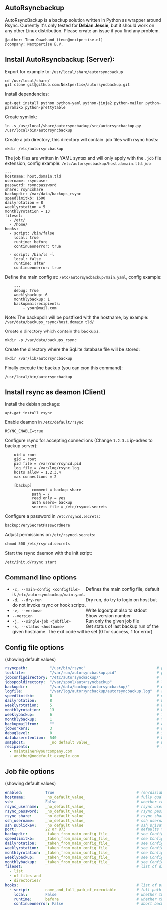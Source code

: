 AutoRsyncbackup
---------------

AutoRsyncBackup is a backup solution written in Python as wrapper around Rsync.
Currently it's only tested for **Debian Jessie**, but it should work on any other Linux distribution.
Please create an issue if you find any problem.

    @author: Teun Ouwehand (teun@nextpertise.nl)
    @company: Nextpertise B.V.

Install AutoRsyncbackup (Server):
-----------

Export for example to: `/usr/local/share/autorsyncbackup`

```
cd /usr/local/share/
git clone git@github.com:Nextpertise/autorsyncbackup.git
```

Install dependencies:

`apt-get install python python-yaml python-jinja2 python-mailer python-paramiko python-prettytable`
    
Create symlink:

`ln -s /usr/local/share/autorsyncbackup/src/autorsyncbackup.py /usr/local/bin/autorsyncbackup`

Create a job directory, this directory will contain .job files with rsync hosts:

`mkdir /etc/autorsyncbackup`

The job files are written in YAML syntax and will only apply with the `.job` file extension, config example: `/etc/autorsyncbackup/host.domain.tld.job`
```
---
hostname: host.domain.tld
username: rsyncuser
password: rsyncpassword
share: rsyncshare
backupdir: /var/data/backups_rsync
speedlimitkb: 1600
dailyrotation = 8
weeklyrotation = 5
monthlyrotation = 13
fileset:
  - /etc/
  - /home/
hooks:
  - script: /bin/false
    local: true
    runtime: before
    continueonerror: true

  - script: /bin/ls -l
    local: false
    runtime: after
    continueonerror: true
```

Define the main config at: `/etc/autorsyncbackup/main.yaml`, config example:
```
    ---
    debug: True
    weeklybackup: 6
    monthlybackup: 1
    backupmailrecipients:
        - your@mail.com
```

Note: The backupdir will be postfixed with the hostname, by example: `/var/data/backups_rsync/host.domain.tld/`

Create a directory which contain the backups:

`mkdir -p /var/data/backups_rsync`

Create the directory where the SqLite database file will be stored:

`mkdir /var/lib/autorsyncbackup`

Finally execute the backup (you can cron this command):

`/usr/local/bin/autorsyncbackup`
    
Install rsync as deamon (Client)
-----------------------
    
Install the debian package:

`apt-get install rsync`
    
Enable deamon in `/etc/default/rsync`:
    
`RSYNC_ENABLE=true`
    
Configure rsync for accepting connections (Change `1.2.3.4` ip-adres to backup server):
```
    uid = root
    gid = root
    pid file = /var/run/rsyncd.pid
    log file = /var/log/rsync.log
    hosts allow = 1.2.3.4
    max connections = 2
    
    [backup]
            comment = backup share
            path = /
            read only = yes
            auth users= backup
            secrets file = /etc/rsyncd.secrets
```

Configure a password in `/etc/rsyncd.secrets`:
    
`backup:VerySecretPasswordHere`
    
Adjust permissions on `/etc/rsyncd.secrets`:
    
`chmod 500 /etc/rsyncd.secrets`

Start the rsync daemon with the init script:

`/etc/init.d/rsync start`

Command line options
--------------------
* `-c, --main-config <configfile>   `Defines the main config file, default is `/etc/autorsyncbackup/main.yaml`.
* `-d, --dry-run                    `Dry run, do try to login on host but do not invoke rsync or hook scripts.
* `-v, --verbose                    `Write logoutput also to stdout
* `--version                        `Show version number
* `-j, --single-job <jobfile>       `Run only the given job file
* `-s, --status <hostname>          `Get status of last backup run of the given hostname. The exit code will be set (0 for success, 1 for error)

Config file options
-------------------
(showing default values)

```yaml
rsyncpath:          "/usr/bin/rsync"                                # path to the rsync executable file
lockfile:           "/var/run/autorsyncbackup.pid"                  # path to the run/pid file on your system
jobconfigdirectory: "/etc/autorsyncbackup/"                         # location where .job files are kept
jobspooldirectory:  "/var/spool/autorsyncbackup"                    # location of the spool directory
backupdir:          "/var/data/backups/autorsyncbackup/"            # where the backups are stored
logfile:            "/var/log/autorsyncbackup/autorsyncbackup.log"  # records the actions taken by autorsyncbackup
speedlimitkb:       0                                               # maximize datatransfer speed in KB
dailyrotation:      8                                               # how many 'daily' backups to keep
weeklyrotation:     5                                               # how many 'weekly' backups to keep
monthlyrotation:    13                                              # how many 'monthly' backups to keep
weeklybackup:       6                                               # the day of the week (0 = sunday) on which to make a weekly backup
monthlybackup:      1                                               # the day of the month on which to make a monthly backup
backupmailfrom:     ""                                              # email from address
jobworkers:         3                                               # number of concurrent jobs
debuglevel:         0                                               # sets the verbosity of the logfile
databaseretention:  540                                             # how many days the backup status records are kept
smtphost:           _no default value_                              # where to send email to (port 25 is implied)
recipients:                                                         # list of status email recipients
  - maintainer@yourcompany.com
  - another@nodefault.example.com
```

Job file options
----------------
(showing default values)

```yaml
enabled:          True                                     # (en/dis)able this entry
hostname:         _no_default_value_                       # fully qualified domain name of the host being backedup
ssh:              False                                    # whether to use rsync over ssh (True) or plain rsync (False)
rsync_username:   _no_default_value_                       # rsync user account
rsync_password:   _no_default_value_                       # rsync password
rsync_share:      _no_default_value_                       # rsync share
ssh_username:     _no_default_value_                       # ssh username
ssh_publickey:    _no_default_value_                       # ssh private key file (public key on client)
port:             22 or 873                                # defaults to either ssh or rsync port depending on the value of the ssh entry
backupdir:        _taken_from_main_config_file_            # see Config file options
speedlimitkb:     _taken_from_main_config_file_            # see Config file options
dailyrotation:    _taken_from_main_config_file_            # see Config file options
weeklyrotation:   _taken_from_main_config_file_            # see Config file options
monthlyrotation:  _taken_from_main_config_file_            # see Config file options
weeklybackup:     _taken_from_main_config_file_            # see Config file options
monthlybackup:    _taken_from_main_config_file_            # see Config file options
fileset:                                                   # list of dirs and files to backup (no defaults)
  - list
  - of files and
  - directories/
hooks:                                                     # list of pre/post backup scripts (no defaults)
  - script:       name_and_full_path_of_executable         # full path to executable
    local:        False                                    # whether the script runs locally on the server or remote on the client
    runtime:      before                                   # whether the script runs "before" or "after" the backup
    continueonerror: False                                 # abort backup run when script fails
```
